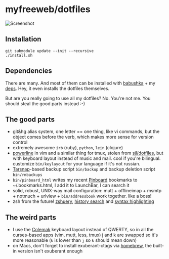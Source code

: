 # myfreeweb/dotfiles

![Screenshot](http://mfwb.us/GxET+)

## Installation
    git submodule update --init --recursive
    ./install.sh

## Dependencies
There are many. And most of them can be installed with [babushka](http://babushka.me/) + my [deps](https://github.com/myfreeweb/babushka-deps). Hey, it even installs the dotfiles themselves.

But are you really going to use all my dotfiles? No. You're not me. You should steal the good parts instead :-)

## The good parts
- git&hg alias system, one letter == one thing, like vi commands, but the object comes before the verb, which makes more sense for version control
- extremely awesome `irb` (ruby), `python`, `lein` (clojure)
- [powerline](https://github.com/Lokaltog/vim-powerline) in vim and a similar thing for tmux, stolen from [sjl/dotfiles](https://github.com/sjl/dotfiles/), but with keyboard layout instead of music and mail. cool if you're bilingual. customize `bin/keylayout` for your language if it's not russian.
- [Tarsnap](http://www.tarsnap.com/)-based backup script `bin/backup` and backup deletion script `bin/rmbackups`
- `bin/pinboard_html` writes my recent [Pinboard](http://pinboard.in) bookmarks to ~/.bookmarks.html, I add it to LaunchBar, I can search it
- solid, robust, UNIX-way mail configuration: mutt + offlineimap + msmtp + notmuch + urlview + `bin/addressbook` work together. like a boss!
- zsh from the future! [zshuery](https://github.com/myfreeweb/zshuery), [history search](https://github.com/zsh-users/zsh-history-substring-search) and [syntax highlighting](https://github.com/zsh-users/zsh-syntax-highlighting)

## The weird parts
- I use the [Colemak](http://colemak.com/) keyboard layout instead of QWERTY, so in all the curses-based apps (vim, mutt, less, tmux) j and k are swapped so it's more reasonable (`k` is lower than `j` so `k` should mean down)
- on Macs, don't forget to install exuberant-ctags via [homebrew](http://mxcl.github.com/homebrew/), the built-in version isn't exuberant enough
